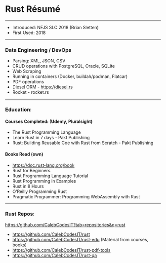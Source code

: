 # Rust Résumé 

---
- Introduced:	NFJS SLC 2018 (Brian Sletten)
- First Used: 	2018

---
### Data Engineering / DevOps
* Parsing: XML, JSON, CSV
* CRUD operations with PostgreSQL, Oracle, SQLite 
* Web Scraping
* Running in containers (Docker, buildah/podman, Flatcar)
* PDF operations
* Diesel ORM - https://diesel.rs
* Rocket - rocket.rs

---
### Education:

#### Courses Completed: (Udemy, Pluralsight)
- The Rust Programming Language
- Learn Rust in 7 days - Pakt Publishing
- Rust: Building Reusable Coe with Rust from Scratch - Pakt Publishing


#### Books Read (own)
- https://doc.rust-lang.org/book
- Rust for Beginners
- Rust Programming Language Tutorial
- Rust Programming in Examples
- Rust in 8 Hours
- O’Reilly Programming Rust
- Pragmatic Programmer: Programming WebAssembly with Rust

---
### Rust Repos:

https://github.com/CalebCodesIT?tab=repositories&q=rust
* https://github.com/CalebCodesIT/rust
* https://github.com/CalebCodesIT/rust-edu  (Material from courses, books)
* https://github.com/CalebCodesIT/rust-pdf-tools
* https://github.com/CalebCodesIT/rust-qa

